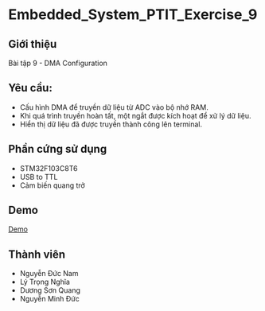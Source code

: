 # Embedded_System_PTIT_Exercise_9
## Giới thiệu
Bài tập 9 - DMA Configuration
## Yêu cầu:
- Cấu hình DMA để truyền dữ liệu từ ADC vào bộ nhớ RAM. 
- Khi quá trình truyền hoàn tất, một ngắt được kích hoạt để xử lý dữ liệu.
- Hiển thị dữ liệu đã được truyền thành công lên terminal.
## Phần cứng sử dụng
- STM32F103C8T6
- USB to TTL
- Cảm biến quang trở
## Demo
 [Demo](https://youtu.be/Dz43zo8qdro)
## Thành viên
- Nguyễn Đức Nam
- Lý Trọng Nghĩa
- Dương Sơn Quang
- Nguyễn Minh Đức
